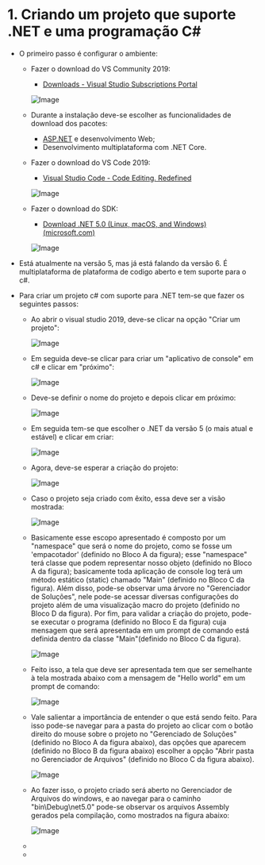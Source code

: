 # 1. Criando um projeto que suporte .NET e uma programação C#

- O primeiro passo é configurar o ambiente:
    - Fazer o download do VS Community 2019:
        - [Downloads - Visual Studio Subscriptions Portal](https://my.visualstudio.com/Downloads?q=visual%20studio%202019&wt.mc_id=o~msft~vscom~older-downloads)
        
        ![Image](images/0.png)
        
    - Durante a instalação deve-se escolher as funcionalidades de download dos pacotes:
        - [ASP.NET](http://asp.net/) e desenvolvimento Web;
        - Desenvolvimento multiplataforma com .NET Core.
    - Fazer o download do VS Code 2019:
        - [Visual Studio Code - Code Editing. Redefined](https://code.visualstudio.com/)
        
        ![Image](images/1.png)
        
    - Fazer o download do SDK:
        - [Download .NET 5.0 (Linux, macOS, and Windows) (microsoft.com)](https://dotnet.microsoft.com/en-us/download/dotnet/5.0)
        
        ![Image](images/2.png)
        

- Está atualmente na versão 5, mas já está falando da versão 6. É multiplataforma de plataforma de codigo aberto e tem suporte para o c#.
- Para criar um projeto c# com suporte para .NET tem-se que fazer os seguintes passos:
    - Ao abrir o visual studio 2019, deve-se clicar na opção "Criar um projeto":
        
        ![Image](images/3.png)
        
    - Em seguida deve-se clicar para criar um "aplicativo de console" em c# e clicar em "próximo":
        
        ![Image](images/4.png)
        
    - Deve-se definir o nome do projeto e depois clicar em próximo:
        
        ![Image](images/5.png)
        
    - Em seguida tem-se que escolher o .NET da versão 5 (o mais atual e estável) e clicar em criar:
        
        ![Image](images/6.png)
        
    - Agora, deve-se esperar a criação do projeto:
        
        ![Image](images/7.png)
        
    - Caso o projeto seja criado com êxito, essa deve ser a visão mostrada:
        
        ![Image](images/8.png)
        
    - Basicamente esse escopo apresentado é composto por um "namespace" que será o nome do projeto, como se fosse um 'empacotador' (definido no Bloco A da figura); esse "namespace" terá classe que podem representar nosso objeto (definido no Bloco A da figura); basicamente toda aplicação de console log terá um método estático (static) chamado "Main" (definido no Bloco C da figura). Além disso, pode-se observar uma árvore no "Gerenciador de Soluções", nele pode-se acessar diversas configurações do projeto além de uma visualização macro do projeto (definido no Bloco D da figura). Por fim, para validar a criação do projeto, pode-se executar o programa (definido no Bloco E da figura) cuja mensagem que será apresentada em um prompt de comando está definida dentro da classe "Main"(definido no Bloco C da figura).
        
        ![Image](images/9.png)
        
    - Feito isso, a tela que deve ser apresentada tem que ser semelhante à tela mostrada abaixo com a mensagem de "Hello world" em um prompt de comando:
        
        ![Image](images/10.png)
        
    - Vale salientar a importância de entender o que está sendo feito. Para isso pode-se navegar para a pasta do projeto ao clicar com o botão direito do mouse sobre o projeto no "Gerenciado de Soluções" (definido no Bloco A da figura abaixo), das opções que aparecem (definido no Bloco B da figura abaixo) escolher a opção "Abrir pasta no Gerenciador de Arquivos" (definido no Bloco C da figura abaixo).
        
        ![Image](images/11.png)
        
    - Ao fazer isso, o projeto criado será aberto no Gerenciador de Arquivos do windows, e ao navegar para o caminho "bin\Debug\net5.0\" pode-se observar os arquivos Assembly gerados pela compilação, como mostrados na figura abaixo:
        
        ![Image](images/12.png)
        
    - 
    -
